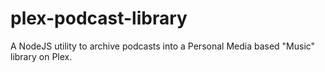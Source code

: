 # plex-podcast-library
A NodeJS utility to archive podcasts into a Personal Media based "Music" library on Plex.
